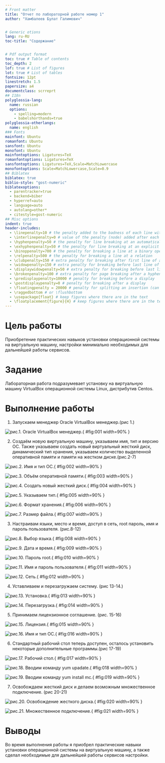 ```yaml
---
# Front matter
title: "Отчет по лабораторной работе номер 1"
author: "Хамбалеев Булат Галимович"


# Generic otions
lang: ru-RU
toc-title: "Содержание"


# Pdf output format
toc: true # Table of contents
toc_depth: 2
lof: true # List of figures
lot: true # List of tables
fontsize: 12pt
linestretch: 1.5
papersize: a4
documentclass: scrreprt
## I18n
polyglossia-lang:
  name: russian
  options:
	- spelling=modern
	- babelshorthands=true
polyglossia-otherlangs:
  name: english
### Fonts
mainfont: Ubuntu
romanfont: Ubuntu
sansfont: Ubuntu
monofont: Ubuntu
mainfontoptions: Ligatures=TeX
romanfontoptions: Ligatures=TeX
sansfontoptions: Ligatures=TeX,Scale=MatchLowercase
monofontoptions: Scale=MatchLowercase,Scale=0.9
## Biblatex
biblatex: true
biblio-style: "gost-numeric"
biblatexoptions:
  - parentracker=true
  - backend=biber
  - hyperref=auto
  - language=auto
  - autolang=other*
  - citestyle=gost-numeric
## Misc options
indent: true
header-includes:
  - \linepenalty=10 # the penalty added to the badness of each line within a paragraph (no associated penalty node) Increasing the value makes tex try to have fewer lines in the paragraph.
  - \interlinepenalty=0 # value of the penalty (node) added after each line of a paragraph.
  - \hyphenpenalty=50 # the penalty for line breaking at an automatically inserted hyphen
  - \exhyphenpenalty=50 # the penalty for line breaking at an explicit hyphen
  - \binoppenalty=700 # the penalty for breaking a line at a binary operator
  - \relpenalty=500 # the penalty for breaking a line at a relation
  - \clubpenalty=150 # extra penalty for breaking after first line of a paragraph
  - \widowpenalty=150 # extra penalty for breaking before last line of a paragraph
  - \displaywidowpenalty=50 # extra penalty for breaking before last line before a display math
  - \brokenpenalty=100 # extra penalty for page breaking after a hyphenated line
  - \predisplaypenalty=10000 # penalty for breaking before a display
  - \postdisplaypenalty=0 # penalty for breaking after a display
  - \floatingpenalty = 20000 # penalty for splitting an insertion (can only be split footnote in standard LaTeX)
  - \raggedbottom # or \flushbottom
  - \usepackage{float} # keep figures where there are in the text
  - \floatplacement{figure}{H} # keep figures where there are in the text
---
```


# Цель работы

Приобретение практических навыков установки операционной системы на виртуальную машину, настройки минимально необходимых для
дальнейшей работы сервисов.

# Задание

Лабораторная работа подразумевает установку на виртуальную машину VirtualBox операционной системы
Linux, дистрибутив Centos.

# Выполнение работы

1. Запускаем менеджер Oracle VirtualBox менеджер.(рис 1.)

![рис.1. Oracle VirtualBox менеджер.](images/1.jpg){ #fig:001 width=90% }

2. Создаём новую виртуальную машину, указываем имя, тип и версию ОС. Также указываем создать новый виртуальный жесткий диск, динамический тип 
хранения, указываем количество выделенной оперативной памяти и памяти на жестком диске.(рис.2-7)

![рис.2. Имя и тип ОС.](images/2.jpg){ #fig:002 width=90% }

![рис.3. Объём оперативной памяти.](images/3.jpg){ #fig:003 width=90% }

![рис.4. Создать новый жесткий диск.](images/4.jpg){ #fig:004 width=90% }

![рис.5. Указываем тип.](images/5.jpg){ #fig:005 width=90% }

![рис.6. Формат хранения.](images/6.jpg){ #fig:006 width=90% }

![рис.7. Размер файла.](images/7.jpg){ #fig:007 width=90% }


3. Настраивам языки, место и время, доступ в сеть, root пароль, имя и пароль пользователя. (рис.8-12)

![рис.8. Выбор языка.](images/8.jpg){ #fig:008 width=90% }

![рис.9. Дата и время.](images/9.jpg){ #fig:009 width=90% }

![рис.10. Пароль root.](images/10.jpg){ #fig:010 width=90% }

![рис.11. Имя и пароль пользователя.](images/11.jpg){ #fig:011 width=90% }

![рис.12. Сеть.](images/12.jpg){ #fig:012 width=90% }

4. Уставливаем и перезагружаем систему. (рис 13-14.)

![рис.13. Установка.](images/13.jpg){ #fig:013 width=90% }

![рис.14. Перезагрузка.](images/14.jpg){ #fig:014 width=90% }


5. Принимаем лицензионное соглашение. (рис. 15-16)

![рис.15. Лицензия.](images/15.jpg){ #fig:015 width=90% }

![рис.16. Имя и тип ОС.](images/16.jpg){ #fig:016 width=90% }

6. Стандартный рабочий стол теперь доступен, осталось установить некоторые дополнительные программы.(рис 17-19)

![рис.17. Рабочий стол.](images/17.jpg){ #fig:017 width=90% }

![рис.18. Вводим команду yum upadate.](images/18.jpg){ #fig:018 width=90% }

![рис.19. Вводим команду yum install mc.](images/19.jpg){ #fig:019 width=90% }

7. Освобождаем жесткий диск и делаем возможным множественное подключение. (рис 20-21)

![рис.20. Освобождение жесткого диска.](images/20.jpg){ #fig:020 width=90% }

![рис.21. Множественное подключение.](images/21.jpg){ #fig:021 width=90% }

# Выводы

Во время выполнения работы я приобрел практические навыки установки операционной системы на виртуальную машину, а также сделал необходимые для дальнейшей работы сервисов настройки.







